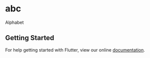 # abc

Alphabet

## Getting Started

For help getting started with Flutter, view our online
[documentation](https://flutter.io/).
